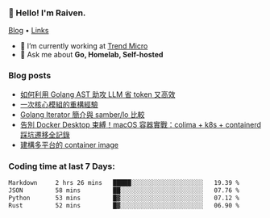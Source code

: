 <!-- ![Codewars](https://www.codewars.com/users/omegaatt36/badges/small) -->
### 👋 Hello! I'm Raiven.
[Blog](https://www.omegaatt.com) • [Links](https://link.omegaatt.com)

- 🔭 I’m currently working at [Trend Micro](https://www.trendmicro.com)
- 💬 Ask me about **Go, Homelab, Self-hosted**

### Blog posts
<!-- BLOG-POST-LIST:START -->
- [如何利用 Golang AST 助攻 LLM 省 token 又高效](https://www.omegaatt.com/blogs/develop/2025/golang_ast_llm_coding/)
- [一次核心模組的重構經驗](https://www.omegaatt.com/blogs/develop/2025/experience_of_refine_core_module/)
- [Golang Iterator 簡介與 samber/lo 比較](https://www.omegaatt.com/blogs/develop/2025/golang_iterator/)
- [告別 Docker Desktop 束縛！macOS 容器實戰：colima + k8s + containerd 踩坑遷移全記錄](https://www.omegaatt.com/blogs/develop/2025/colima_docker_alternative_on_macos/)
- [建構多平台的 container image](https://www.omegaatt.com/blogs/develop/2025/building_multiple_platform_container_image/)
<!-- BLOG-POST-LIST:END -->

### Coding time at last 7 Days:
<!--START_SECTION:waka-->

```txt
Markdown     2 hrs 26 mins   █████░░░░░░░░░░░░░░░░░░░░   19.39 %
JSON         58 mins         ██░░░░░░░░░░░░░░░░░░░░░░░   07.76 %
Python       53 mins         █▓░░░░░░░░░░░░░░░░░░░░░░░   07.12 %
Rust         52 mins         █▓░░░░░░░░░░░░░░░░░░░░░░░   06.90 %
```

<!--END_SECTION:waka-->
